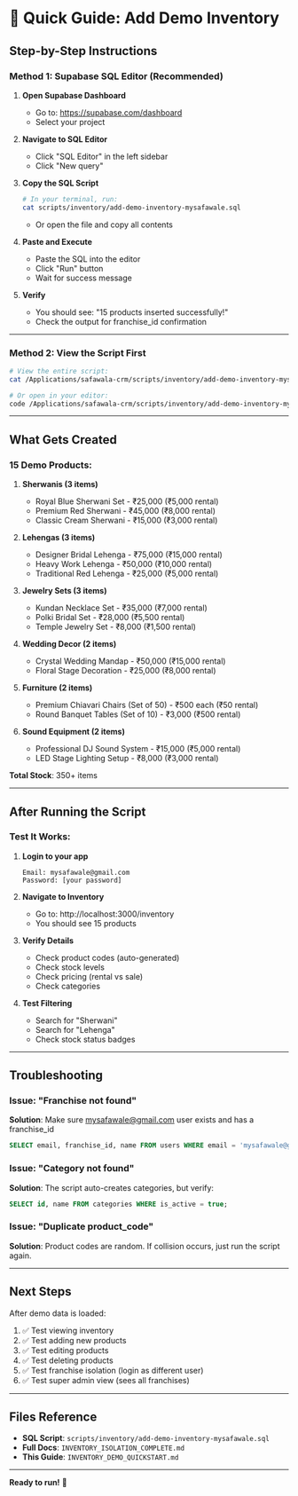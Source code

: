 # 🚀 Quick Guide: Add Demo Inventory

## Step-by-Step Instructions

### Method 1: Supabase SQL Editor (Recommended)

1. **Open Supabase Dashboard**
   - Go to: https://supabase.com/dashboard
   - Select your project

2. **Navigate to SQL Editor**
   - Click "SQL Editor" in the left sidebar
   - Click "New query"

3. **Copy the SQL Script**
   ```bash
   # In your terminal, run:
   cat scripts/inventory/add-demo-inventory-mysafawale.sql
   ```
   - Or open the file and copy all contents

4. **Paste and Execute**
   - Paste the SQL into the editor
   - Click "Run" button
   - Wait for success message

5. **Verify**
   - You should see: "15 products inserted successfully!"
   - Check the output for franchise_id confirmation

---

### Method 2: View the Script First

```bash
# View the entire script:
cat /Applications/safawala-crm/scripts/inventory/add-demo-inventory-mysafawale.sql

# Or open in your editor:
code /Applications/safawala-crm/scripts/inventory/add-demo-inventory-mysafawale.sql
```

---

## What Gets Created

### 15 Demo Products:

1. **Sherwanis (3 items)**
   - Royal Blue Sherwani Set - ₹25,000 (₹5,000 rental)
   - Premium Red Sherwani - ₹45,000 (₹8,000 rental)
   - Classic Cream Sherwani - ₹15,000 (₹3,000 rental)

2. **Lehengas (3 items)**
   - Designer Bridal Lehenga - ₹75,000 (₹15,000 rental)
   - Heavy Work Lehenga - ₹50,000 (₹10,000 rental)
   - Traditional Red Lehenga - ₹25,000 (₹5,000 rental)

3. **Jewelry Sets (3 items)**
   - Kundan Necklace Set - ₹35,000 (₹7,000 rental)
   - Polki Bridal Set - ₹28,000 (₹5,500 rental)
   - Temple Jewelry Set - ₹8,000 (₹1,500 rental)

4. **Wedding Decor (2 items)**
   - Crystal Wedding Mandap - ₹50,000 (₹15,000 rental)
   - Floral Stage Decoration - ₹25,000 (₹8,000 rental)

5. **Furniture (2 items)**
   - Premium Chiavari Chairs (Set of 50) - ₹500 each (₹50 rental)
   - Round Banquet Tables (Set of 10) - ₹3,000 (₹500 rental)

6. **Sound Equipment (2 items)**
   - Professional DJ Sound System - ₹15,000 (₹5,000 rental)
   - LED Stage Lighting Setup - ₹8,000 (₹3,000 rental)

**Total Stock**: 350+ items

---

## After Running the Script

### Test It Works:

1. **Login to your app**
   ```
   Email: mysafawale@gmail.com
   Password: [your password]
   ```

2. **Navigate to Inventory**
   - Go to: http://localhost:3000/inventory
   - You should see 15 products

3. **Verify Details**
   - Check product codes (auto-generated)
   - Check stock levels
   - Check pricing (rental vs sale)
   - Check categories

4. **Test Filtering**
   - Search for "Sherwani"
   - Search for "Lehenga"
   - Check stock status badges

---

## Troubleshooting

### Issue: "Franchise not found"
**Solution**: Make sure mysafawale@gmail.com user exists and has a franchise_id
```sql
SELECT email, franchise_id, name FROM users WHERE email = 'mysafawale@gmail.com';
```

### Issue: "Category not found"
**Solution**: The script auto-creates categories, but verify:
```sql
SELECT id, name FROM categories WHERE is_active = true;
```

### Issue: "Duplicate product_code"
**Solution**: Product codes are random. If collision occurs, just run the script again.

---

## Next Steps

After demo data is loaded:

1. ✅ Test viewing inventory
2. ✅ Test adding new products
3. ✅ Test editing products
4. ✅ Test deleting products
5. ✅ Test franchise isolation (login as different user)
6. ✅ Test super admin view (sees all franchises)

---

## Files Reference

- **SQL Script**: `scripts/inventory/add-demo-inventory-mysafawale.sql`
- **Full Docs**: `INVENTORY_ISOLATION_COMPLETE.md`
- **This Guide**: `INVENTORY_DEMO_QUICKSTART.md`

---

**Ready to run!** 🚀
